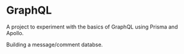 # GraphQL

A project to experiment with the basics of GraphQL using Prisma and Apollo.

Building a message/comment databse.
